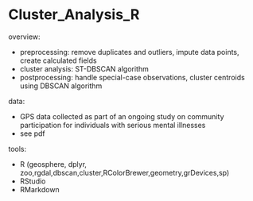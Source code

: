 # Cluster_Analysis_R

overview:
- preprocessing: remove duplicates and outliers, impute data points, create calculated fields
- cluster analysis: ST-DBSCAN algorithm
- postprocessing: handle special-case observations, cluster centroids using DBSCAN algorithm

data:
- GPS data collected as part of an ongoing study on community participation for individuals with serious mental illnesses
- see pdf

tools:
- R (geosphere, dplyr, zoo,rgdal,dbscan,cluster,RColorBrewer,geometry,grDevices,sp)
- RStudio
- RMarkdown
